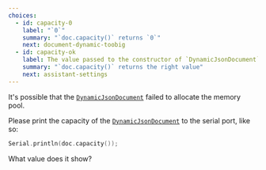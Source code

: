 ```yaml
---
choices:
  - id: capacity-0
    label: "`0`"
    summary: "`doc.capacity()` returns `0`"
    next: document-dynamic-toobig
  - id: capacity-ok
    label: The value passed to the constructor of `DynamicJsonDocument`
    summary: "`doc.capacity()` returns the right value"
    next: assistant-settings
---
```


It's possible that the [`DynamicJsonDocument`](/v6/api/dynamicjsondocument/) failed to allocate the memory pool.

Please print the capacity of the [`DynamicJsonDocument`](/v6/api/dynamicjsondocument/) to the serial port, like so:

```c++
Serial.println(doc.capacity());
```

What value does it show?